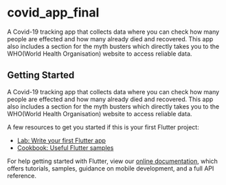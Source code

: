 # covid_app_final

A Covid-19 tracking app that collects data where you can check how many people are effected and how many already died and recovered.
This app also includes a section for the myth busters which directly takes you to the WHO(World Health Organisation) website to access reliable data.

## Getting Started
A Covid-19 tracking app that collects data where you can check how many people are effected and how many already died and recovered.
This app also includes a section for the myth busters which directly takes you to the WHO(World Health Organisation) website to access reliable data.

A few resources to get you started if this is your first Flutter project:

- [Lab: Write your first Flutter app](https://flutter.dev/docs/get-started/codelab)
- [Cookbook: Useful Flutter samples](https://flutter.dev/docs/cookbook)

For help getting started with Flutter, view our
[online documentation](https://flutter.dev/docs), which offers tutorials,
samples, guidance on mobile development, and a full API reference.
